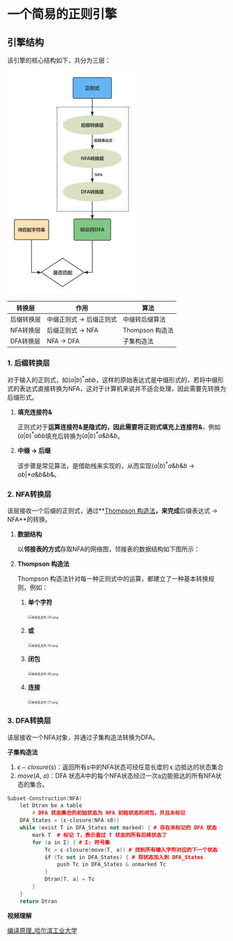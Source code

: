 

# 一个简易的正则引擎

## 引擎结构

该引擎的核心结构如下，共分为三层：

<img src="docs/structure.png" style="zoom:50%;" />

| 转换层 | 作用 | 算法 |
| --- | --- | --- |
| 后缀转换层 | 中缀正则式 → 后缀正则式 | 中缀转后缀算法 |
| NFA转换层 | 后缀正则式 → NFA | Thompson 构造法 |
| DFA转换层 | NFA → DFA | 子集构造法 |

### 1. 后缀转换层

对于输入的正则式，如$`(a|b)^*abb`$，这样的原始表达式是中缀形式的，若将中缀形式的表达式直接转换为NFA，这对于计算机来说并不适合处理，因此需要先转换为后缀形式。

1. **填充连接符&**
   
    正则式对于**运算连接符&**是隐式的，因此需要将正则式填充上**连接符&**，例如$`(a|b)^*abb`$填充后转换为$`(a|b)^*a\&b\&b`$。
    
2. **中缀 → 后缀**
   
    该步骤是常见算法，是借助栈来实现的，从而实现$`(a|b)^*a\&b\&b`$ → $`ab|*a\&b\&b\&`$。
    

### 2. NFA转换层

该层接收一个后缀的正则式，通过**[Thompson 构造法](https://blog.csdn.net/weixin_44691608/article/details/110195743)**，来完成**后缀表达式 → NFA**的转换。

1. **数据结构**
   
    以**邻接表的方式**存取NFA的网络图，邻接表的数据结构如下图所示：
    
2. **Thompson 构造法**

    Thompson 构造法针对每一种正则式中的运算，都建立了一种基本转换规则，例如：

    1. **单个字符**
       
        <img src="%E7%AC%AC%E4%B8%80%E6%AC%A1%E5%AE%9E%E9%AA%8C%206792eb8d602048d6adfb9fabd6781546/%E6%9C%AA%E5%91%BD%E5%90%8D%E6%96%87%E4%BB%B6_(4).png" alt="未命名文件 (4).png" style="zoom:50%;" />
        
    2. **或**
       
        <img src="%E7%AC%AC%E4%B8%80%E6%AC%A1%E5%AE%9E%E9%AA%8C%206792eb8d602048d6adfb9fabd6781546/%E6%9C%AA%E5%91%BD%E5%90%8D%E6%96%87%E4%BB%B6_(5).png" alt="未命名文件 (5).png" style="zoom:50%;" />
        
    3. **闭包**
       
        <img src="%E7%AC%AC%E4%B8%80%E6%AC%A1%E5%AE%9E%E9%AA%8C%206792eb8d602048d6adfb9fabd6781546/%E6%9C%AA%E5%91%BD%E5%90%8D%E6%96%87%E4%BB%B6_(6).png" alt="未命名文件 (6).png" style="zoom:50%;" />
        
    4. **连接**
       
        <img src="%E7%AC%AC%E4%B8%80%E6%AC%A1%E5%AE%9E%E9%AA%8C%206792eb8d602048d6adfb9fabd6781546/%E6%9C%AA%E5%91%BD%E5%90%8D%E6%96%87%E4%BB%B6_(7).png" alt="未命名文件 (7).png" style="zoom:50%;" />


### 3. DFA转换层

该层接收一个NFA对象，并通过子集构造法转换为DFA。

**子集构造法**

1. $\epsilon -closure(s)$：返回所有s中的NFA状态可经任意长度的 ϵ 边抵达的状态集合
2. $move(A,\  a)$：DFA 状态A中的每个NFA状态经过一次a边能抵达的所有NFA状态的集合。

```cpp
Subset-Construction(NFA)
    let Dtran be a table
		# DFA 状态集合的初始状态为 NFA 初始状态的闭包，并且未标记
    DFA_States = {ε-closure(NFA.s0)}  
    while (exist T in DFA_States not marked) { # 存在未标记的 DFA 状态
        mark T  # 标记 T，表示查过 T 状态的所有后续状态了
        for (a in Σ) { # Σ: 符号集
            Tc = ε-closure(move(T, a)) # 找到所有输入字符对应的下一个状态
            if (Tc not in DFA_States) { # 将状态加入到 DFA_States
                push Tc in DFA_States & unmarked Tc
            }
            Dtran[T, a] = Tc
        }
    }
    return Dtran
```

**视频理解**

[编译原理_哈尔滨工业大学](https://www.icourse163.org/learn/HIT-1002123007?tid=1467039443#/learn/content?type=detail&id=1247387247&sm=1)
